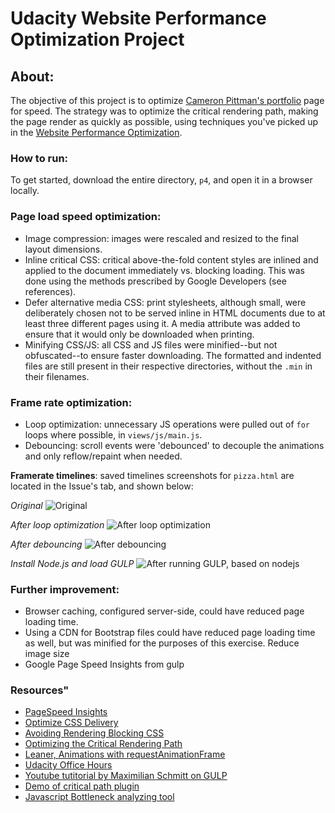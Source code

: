 # Udacity Website Performance Optimization Project

## About:
The objective of this project is to optimize [Cameron Pittman's portfolio](www.lin1kore.net) page for speed. The strategy was to optimize the critical rendering path, making the page render as quickly as possible, using techniques you've picked up in the [Website Performance Optimization](https://www.udacity.com/course/ud884).

### How to run:
To get started, download the entire directory, `p4`, and open it in a browser locally.

### Page load speed optimization:
- Image compression: images were rescaled and resized to the final layout dimensions.
- Inline critical CSS: critical above-the-fold content styles are inlined and applied to the document immediately vs. blocking loading. This was done using the methods prescribed by Google Developers (see references).
- Defer alternative media CSS: print stylesheets, although small, were deliberately chosen not to be served inline in HTML documents due to at least three different pages using it.  A media attribute was added to ensure that it would only be downloaded when printing.
- Minifying CSS/JS: all CSS and JS files were minified--but not obfuscated--to ensure faster downloading.  The formatted and indented files are still present in their respective directories, without the `.min` in their filenames.

### Frame rate optimization:
- Loop optimization: unnecessary JS operations were pulled out of `for` loops where possible, in `views/js/main.js`.
- Debouncing: scroll events were 'debounced' to decouple the animations and only reflow/repaint when needed.

**Framerate timelines**: saved timelines screenshots for `pizza.html` are located in the Issue's tab, and shown below:

*Original*
![Original](https://cloud.githubusercontent.com/assets/12014930/11966687/807bf654-a8ba-11e5-86a6-a1f3303cf1ba.PNG)

*After loop optimization*
![After loop optimization](https://cloud.githubusercontent.com/assets/12014930/11966693/86767bc4-a8ba-11e5-8053-0bf713d280b5.PNG)

*After debouncing*
![After debouncing](https://cloud.githubusercontent.com/assets/12014930/11966696/8a135d10-a8ba-11e5-80e2-4e376daeb409.PNG)

*Install Node.js and load GULP*
![After running GULP, based on nodejs]()

### Further improvement:
- Browser caching, configured server-side, could have reduced page loading time.
- Using a CDN for Bootstrap files could have reduced page loading time as well, but was minified for the purposes of this exercise. Reduce image size
- Google Page Speed Insights from gulp

### Resources"
- [PageSpeed Insights](https://developers.google.com/speed/pagespeed/insights/)
- [Optimize CSS Delivery](https://developers.google.com/speed/docs/insights/OptimizeCSSDelivery)
- [Avoiding Rendering Blocking CSS](https://developers.google.com/web/fundamentals/performance/critical-rendering-path/render-blocking-css.html "render blocking css")
- [Optimizing the Critical Rendering Path](https://developers.google.com/web/fundamentals/performance/critical-rendering-path/optimizing-critical-rendering-path.html "optimize the crp!")
- [Leaner, Animations with requestAnimationFrame](http://www.html5rocks.com/en/tutorials/speed/animations/)
- [Udacity Office Hours](https://plus.google.com/u/0/events/cqecguv492nm1uhmnqo3khr2bv4?authkey=CNG7rsiHksvtQg)
- [Youtube tutitorial by Maximilian Schmitt on GULP](https://www.youtube.com/watch?v=DkRoa2LooNM&list=PLRk95HPmOM6PN-G1xyKj9q6ap_dc9Yckm&index=1)
- [Demo of critical path plugin](https://github.com/addyosmani/critical-path-css-demo)
- [Javascript Bottleneck analyzing tool](https://developers.google.com/web/tools/chrome-devtools/profile/rendering-tools/analyze-runtime)
